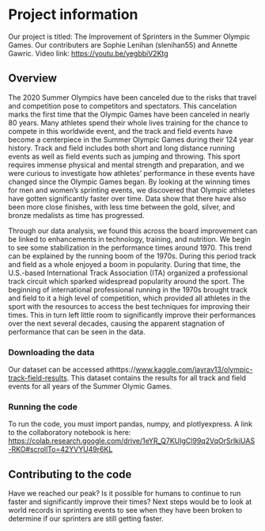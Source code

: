 # Project information

Our project is titled: The Improvement of Sprinters in the Summer Olympic Games. 
Our contributers are Sophie Lenihan (slenihan55) and Annette Gawric. 
Video link: https://youtu.be/yegbbiV2Ktg

## Overview

The 2020 Summer Olympics have been canceled due to the risks that travel and competition pose to competitors and spectators. This cancelation marks the first time that the Olympic Games have been canceled in nearly 80 years. Many athletes spend their whole lives training for the chance to compete in this worldwide event, and the track and field events have become a centerpiece in the Summer Olympic Games during their 124 year history. Track and field includes both short and long distance running events as well as field events such as jumping and throwing. This sport requires immense physical and mental strength and preparation, and we were curious to investigate how athletes’ performance in these events have changed since the Olympic Games began. By looking at the winning times for men and women’s sprinting events, we discovered that Olympic athletes have gotten significantly faster over time. Data show that there have also been more close finishes, with less time between the gold, silver, and bronze medalists as time has progressed.

Through our data analysis, we found this across the board improvement can be linked to enhancements in technology, training, and nutrition. We begin to see some stabilization in the performance times around 1970. This trend can be explained by the running boom of the 1970s. During this period track and field as a whole enjoyed a boom in popularity. During that time, the U.S.-based International Track Association (ITA) organized a professional track circuit which sparked widespread popularity around the sport. The beginning of international professional running in the 1970s brought track and field to it a high level of competition, which provided all athletes in the sport with the resources to access the best techniques for improving their times. This in turn left little room to significantly improve their performances over the next several decades, causing the apparent stagnation of performance that can be seen in the data.

### Downloading the data

Our dataset can be accessed athttps://www.kaggle.com/jayrav13/olympic-track-field-results. This dataset contains the results for all track and field events for all years of the Summer Olymic Games. 

### Running the code

To run the code, you must import pandas, numpy, and plotlyexpress. A link to the collaboratory notebook is here: https://colab.research.google.com/drive/1eYR_Q7KUIgCl99q2VqOrSrlkiUAS-RKO#scrollTo=42YVYU49r6KL

## Contributing to the code

Have we reached our peak? Is it possible for humans to continue to run faster and significantly improve their times? Next steps would be to look at world records in sprinting events to see when they have been broken to determine if our sprinters are still getting faster. 
